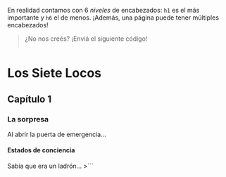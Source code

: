 En realidad contamos con 6 _niveles_ de encabezados: `h1` es el más importante y `h6` el de menos. ¡Además, una página puede tener múltiples encabezados!	
	
> ¿No nos creés? ¡Enviá el siguiente código!
>
> ```
<!DOCTYPE html>
<head>
  <title>Roberto Arlt: Los siete Locos</title>
</head>
<body>
  <h1>Los Siete Locos</h1>
  <h2>Capítulo 1</h2>
  <h3>La sorpresa</h3>
  Al abrir la puerta de emergencia...
  <h4>Estados de conciencia</h4>
  Sabía que era un ladrón...
</body>
>```